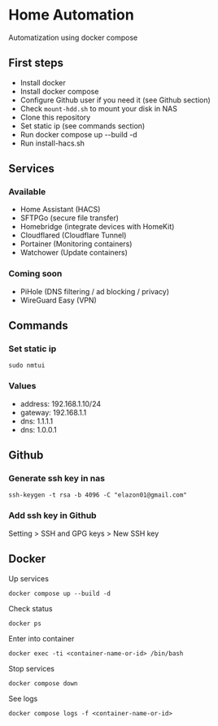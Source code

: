 # Home Automation
Automatization using docker compose

## First steps
- Install docker
- Install docker compose
- Configure Github user if you need it (see Github section)
- Check `mount-hdd.sh` to mount your disk in NAS
- Clone this repository
- Set static ip (see commands section)
- Run docker compose up --build -d
- Run install-hacs.sh

## Services
### Available
- Home Assistant (HACS)
- SFTPGo (secure file transfer)
- Homebridge (integrate devices with HomeKit)
- Cloudflared (Cloudflare Tunnel)
- Portainer (Monitoring containers)
- Watchower (Update containers)

### Coming soon
- PiHole (DNS filtering / ad blocking / privacy)
- WireGuard Easy (VPN)

## Commands
### Set static ip
```
sudo nmtui
```
### Values
- address: 192.168.1.10/24
- gateway: 192.168.1.1
- dns: 1.1.1.1
- dns: 1.0.0.1

## Github
### Generate ssh key in nas
```
ssh-keygen -t rsa -b 4096 -C "elazon01@gmail.com"
```

### Add ssh key in Github
Setting > SSH and GPG keys > New SSH key

## Docker
Up services
```
docker compose up --build -d
```
Check status
```
docker ps
```
Enter into container
```
docker exec -ti <container-name-or-id> /bin/bash
```
Stop services
```
docker compose down
```
See logs
```
docker compose logs -f <container-name-or-id>
```
